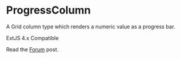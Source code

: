 ProgressColumn
===========

A Grid column type which renders a numeric value as a progress bar.

ExtJS 4.x Compatible

Read the [Forum] post.

[Forum]: http://www.sencha.com/forum/showthread.php?140361